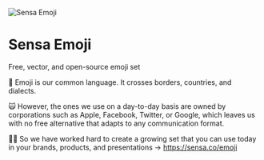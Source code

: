 ![Sensa Emoji](https://sensa.co/emoji/covers/cover01.png)

# Sensa Emoji
Free, vector, and open-source emoji set

👋 Emoji is our common language. It crosses borders, countries, and dialects. 

🙀 However, the ones we use on a day-to-day basis are owned by corporations such as Apple, Facebook, Twitter, or Google, which leaves us with no free alternative that adapts to any communication format.

👩‍💻 So we have worked hard to create a growing set that you can use today in your brands, products, and presentations → https://sensa.co/emoji
